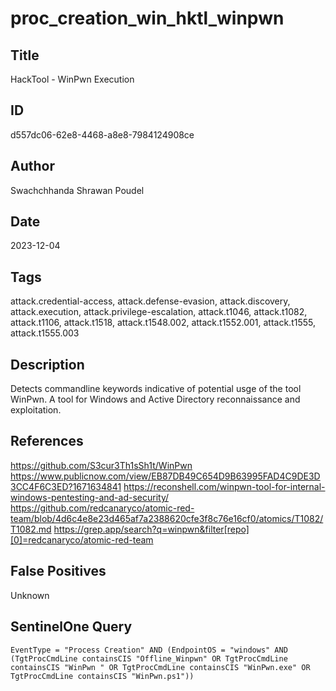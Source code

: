 # proc_creation_win_hktl_winpwn

## Title
HackTool - WinPwn Execution

## ID
d557dc06-62e8-4468-a8e8-7984124908ce

## Author
Swachchhanda Shrawan Poudel

## Date
2023-12-04

## Tags
attack.credential-access, attack.defense-evasion, attack.discovery, attack.execution, attack.privilege-escalation, attack.t1046, attack.t1082, attack.t1106, attack.t1518, attack.t1548.002, attack.t1552.001, attack.t1555, attack.t1555.003

## Description
Detects commandline keywords indicative of potential usge of the tool WinPwn. A tool for Windows and Active Directory reconnaissance and exploitation.


## References
https://github.com/S3cur3Th1sSh1t/WinPwn
https://www.publicnow.com/view/EB87DB49C654D9B63995FAD4C9DE3D3CC4F6C3ED?1671634841
https://reconshell.com/winpwn-tool-for-internal-windows-pentesting-and-ad-security/
https://github.com/redcanaryco/atomic-red-team/blob/4d6c4e8e23d465af7a2388620cfe3f8c76e16cf0/atomics/T1082/T1082.md
https://grep.app/search?q=winpwn&filter[repo][0]=redcanaryco/atomic-red-team

## False Positives
Unknown

## SentinelOne Query
```
EventType = "Process Creation" AND (EndpointOS = "windows" AND (TgtProcCmdLine containsCIS "Offline_Winpwn" OR TgtProcCmdLine containsCIS "WinPwn " OR TgtProcCmdLine containsCIS "WinPwn.exe" OR TgtProcCmdLine containsCIS "WinPwn.ps1"))

```
